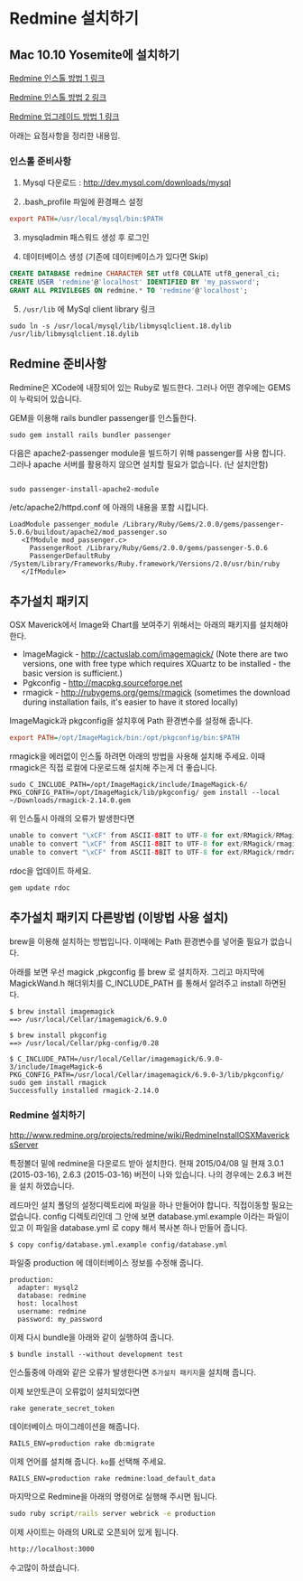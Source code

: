 # Redmine 설치하기

## Mac 10.10 Yosemite에 설치하기

[Redmine 인스톨 방법 1 링크](
http://www.redmine.org/projects/redmine/wiki/RedmineInstallOSXMavericksServer)

[Redmine 인스톨 방법 2 링크](https://github.com/yakmoz/ref/blob/master/redmine/redmine_os_x.md)

[Redmine 업그레이드 방법 1 링크](http://www.redmine.org/projects/redmine/wiki/RedmineUpgrade)

아래는 요점사항을 정리한 내용임.

### 인스톨 준비사항

1) Mysql 다운로드 : http://dev.mysql.com/downloads/mysql

2) .bash_profile 파일에 환경패스 설정

```ini
export PATH=/usr/local/mysql/bin:$PATH
```

3) mysqladmin 패스워드 생성 후 로그인

4) 데이터베이스 생성 (기존에 데이터베이스가 있다면 Skip)

```sql
CREATE DATABASE redmine CHARACTER SET utf8 COLLATE utf8_general_ci;
CREATE USER 'redmine'@'localhost' IDENTIFIED BY 'my_password';
GRANT ALL PRIVILEGES ON redmine.* TO 'redmine'@'localhost';
```

5) `/usr/lib` 에 MySql client library 링크

```console
sudo ln -s /usr/local/mysql/lib/libmysqlclient.18.dylib  /usr/lib/libmysqlclient.18.dylib
```

## Redmine 준비사항

Redmine은 XCode에 내장되어 있는 Ruby로 빌드한다. 그러나 어떤 경우에는 GEMS이 누락되어 있습니다.

GEM을 이용해 rails bundler passenger를 인스톨한다.
```console
sudo gem install rails bundler passenger

```

다음은 apache2-passenger module을 빌드하기 위해 passenger를 사용 합니다.  그러나 apache 서버를 활용하지 않으면 설치할 필요가 없습니다. (난 설치안함)

```console

sudo passenger-install-apache2-module

```

/etc/apache2/httpd.conf 에 아래의 내용을 포함 시킵니다.

```
LoadModule passenger_module /Library/Ruby/Gems/2.0.0/gems/passenger-5.0.6/buildout/apache2/mod_passenger.so
   <IfModule mod_passenger.c>
     PassengerRoot /Library/Ruby/Gems/2.0.0/gems/passenger-5.0.6
     PassengerDefaultRuby /System/Library/Frameworks/Ruby.framework/Versions/2.0/usr/bin/ruby
   </IfModule>
```

## 추가설치 패키지

OSX Maverick에서 Image와 Chart를 보여주기 위해서는 아래의 패키지를 설치해야 한다.

* ImageMagick - http://cactuslab.com/imagemagick/ (Note there are two versions, one with free type which requires XQuartz to be installed - the basic version is sufficient.)
* Pgkconfig - http://macpkg.sourceforge.net
* rmagick - http://rubygems.org/gems/rmagick (sometimes the download during installation fails, it's easier to have it stored locally)

ImageMagick과 pkgconfig을 설치후에 Path 환경변수를 설정해 줍니다.

```ini
export PATH=/opt/ImageMagick/bin:/opt/pkgconfig/bin:$PATH
```

rmagick을 에러없이 인스톨 하려면 아래의 방법을 사용해 설치해 주세요. 이때 rmagick은 직접 로컬에 다운로드해 설치해 주는게 더 좋습니다.

```console
sudo C_INCLUDE_PATH=/opt/ImageMagick/include/ImageMagick-6/ PKG_CONFIG_PATH=/opt/ImageMagick/lib/pkgconfig/ gem install --local ~/Downloads/rmagick-2.14.0.gem
```

위 인스톨시 아래의 오류가 발생한다면

```java
unable to convert "\xCF" from ASCII-8BIT to UTF-8 for ext/RMagick/RMagick2.bundle, skipping
unable to convert "\xCF" from ASCII-8BIT to UTF-8 for ext/RMagick/rmagick.o, skipping
unable to convert "\xCF" from ASCII-8BIT to UTF-8 for ext/RMagick/rmdraw.o, skipping
```
rdoc을 업데이트 하세요.

```
gem update rdoc
```

## 추가설치 패키지 다른방법 (이방법 사용 설치)

brew을 이용해 설치하는 방법입니다. 이때에는 Path 환경변수를 넣어줄 필요가 없습니다.

아래를 보면 우선 magick ,pkgconfig 를 brew 로 설치하자. 그리고 마지막에 MagickWand.h 해더위치를 C_INCLUDE_PATH 를 통해서 알려주고 install 하면된다.

```
$ brew install imagemagick
==> /usr/local/Cellar/imagemagick/6.9.0

$ brew install pkgconfig
==> /usr/local/Cellar/pkg-config/0.28

$ C_INCLUDE_PATH=/usr/local/Cellar/imagemagick/6.9.0-3/include/ImageMagick-6 PKG_CONFIG_PATH=/usr/local/Cellar/imagemagick/6.9.0-3/lib/pkgconfig/ sudo gem install rmagick
Successfully installed rmagick-2.14.0
```


### Redmine 설치하기

http://www.redmine.org/projects/redmine/wiki/RedmineInstallOSXMavericksServer

특정볼더 밑에 redmine을 다운로드 받아 설치한다. 현재 2015/04/08 일 현재 3.0.1 (2015-03-16), 2.6.3 (2015-03-16) 버전이 나와 있습니다. 나의 경우에는 2.6.3 버전을 설치 하였습니다.

레드마인 설치 폴덩의 설정디렉토리에 파일을 하나 만들어야 합니다. 직접이동할 필요는 없습니다. config 디렉토리인데 그 안에 보면 database.yml.example 이라는 파일이 있고 이 파일을 database.yml 로 copy 해서 복사본 하나 만들어 줍니다.

```
$ copy config/database.yml.example config/database.yml

```

파일중 production 에 데이터베이스 정보를 수정해 줍니다. 

```
production:
  adapter: mysql2
  database: redmine
  host: localhost
  username: redmine
  password: my_password
```

이제 다시 bundle을 아래와 같이 실행하여 줍니다.


```
$ bundle install --without development test

```

인스톨중에 아래와 같은 오류가 발생한다면 `추가설치 패키지`을 설치해 줍니다.


이제 보안토큰이 오류없이 설치되었다면 

```
rake generate_secret_token
```

데이터베이스 마이그레이션을 해줍니다.

```
RAILS_ENV=production rake db:migrate
```

이제 언어를 설치해 줍니다. `ko`를 선택해 주세요.

```
RAILS_ENV=production rake redmine:load_default_data
```

마지막으로 Redmine을 아래의 명령어로 실행해 주시면 됩니다.

```cmd
sudo ruby script/rails server webrick -e production
```

이제 사이트는 아래의 URL로 오픈되어 있게 됩니다.

```cmd
http://localhost:3000
```

수고많이 하셨습니다.